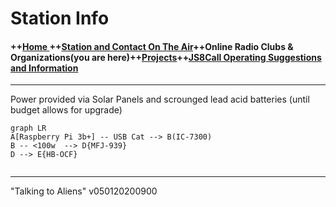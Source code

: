 

# Station Info

#### ++[Home ](index.md) ++[Station and Contact On The Air](ontheair.md)++Online Radio Clubs & Organizations(you are here)++[Projects](projects.md)++[JS8Call Operating Suggestions and Information](js8opsuggestions.md)
---
Power provided via Solar Panels and scrounged lead acid batteries 
(until budget allows for upgrade)
```mermaid
graph LR
A[Raspberry Pi 3b+] -- USB Cat --> B(IC-7300)
B -- <100w  --> D{MFJ-939}
D --> E{HB-OCF}


```
---
  "Talking to Aliens" v050120200900
<!--stackedit_data:
eyJoaXN0b3J5IjpbLTE1OTI0MjEwODEsLTk4MTM0NDI1MywtOT
EzNDkxMzcwXX0=
-->